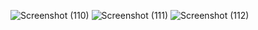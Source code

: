 ![Screenshot (110)](https://github.com/Velu9392/Smart-Garage-Door-using-IoT/assets/139991419/1d9e10d3-41e9-4b55-a878-ca002fafd49e)
![Screenshot (111)](https://github.com/Velu9392/Smart-Garage-Door-using-IoT/assets/139991419/e0a00ecd-aced-40fa-ace2-33fe74801523)
![Screenshot (112)](https://github.com/Velu9392/Smart-Garage-Door-using-IoT/assets/139991419/49261d30-e2c4-4fe1-99b5-ba2b3e8e9203)



